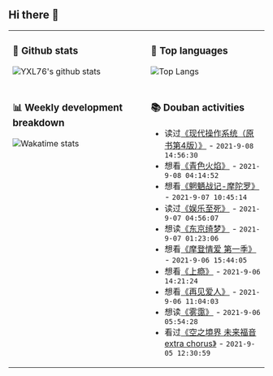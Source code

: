 ## Hi there 👋

<table>
<tr>
<td valign="top" width="54%">

### 🔭 Github stats

![YXL76's github stats](https://github-readme-stats.yxl76.vercel.app/api?username=YXL76&count_private=true&show_icons=true&include_all_commits=true&theme=prussian&line_height=28&disable_animations=true)

</td>

<td valign="top" width="46%">

### 🌱 Top languages

![Top Langs](https://github-readme-stats.yxl76.vercel.app/api/top-langs/?username=YXL76&layout=compact&theme=prussian&langs_count=8&hide=HTML,CSS,SCSS)

</td>
</tr>
<tr>
<td valign="top" width="54%">

### 📊 Weekly development breakdown

![Wakatime stats](https://github-readme-stats.yxl76.vercel.app/api/wakatime?username=YXL76&layout=compact&theme=prussian)


</td>
<td valign="top" width="46%">

### 📚 Douban activities

- 读过[《现代操作系统（原书第4版）》](https://book.douban.com/subject/27096665/) - `2021-9-08 14:56:30`
- 想看[《青色火焰》](http://movie.douban.com/subject/25879504/) - `2021-9-08 04:14:52`
- 想看[《魍魉战记-摩陀罗》](http://movie.douban.com/subject/3784474/) - `2021-9-07 10:45:14`
- 读过[《娱乐至死》](https://book.douban.com/subject/26319730/) - `2021-9-07 04:56:07`
- 想读[《东京绮梦》](https://book.douban.com/subject/35573603/) - `2021-9-07 01:23:06`
- 想看[《摩登情爱 第一季》](http://movie.douban.com/subject/30385409/) - `2021-9-06 15:44:05`
- 想看[《上瘾》](http://movie.douban.com/subject/26701276/) - `2021-9-06 14:21:24`
- 想看[《再见爱人》](http://movie.douban.com/subject/35438177/) - `2021-9-06 11:04:03`
- 想读[《雾霭》](https://book.douban.com/subject/21326579/) - `2021-9-06 05:54:28`
- 看过[《空之境界 未来福音 extra chorus》](http://movie.douban.com/subject/24861238/) - `2021-9-05 12:30:59`

</td>
</tr>
</table>

<!--
**YXL76/YXL76** is a ✨ _special_ ✨ repository because its `README.md` (this file) appears on your GitHub profile.

Here are some ideas to get you started:

- 🔭 I’m currently working on ...
- 🌱 I’m currently learning ...
- 👯 I’m looking to collaborate on ...
- 🤔 I’m looking for help with ...
- 💬 Ask me about ...
- 📫 How to reach me: ...
- 😄 Pronouns: ...
- ⚡ Fun fact: ...
-->
